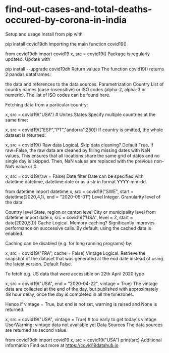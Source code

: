 # find-out-cases-and-total-deaths-occured-by-corona-in-india
Setup and usage
Install from pip with

pip install covid19dh
Importing the main function covid19()

from covid19dh import covid19
x, src = covid19() 
Package is regularly updated. Update with

pip install --upgrade covid19dh
Return values
The function covid19() returns 2 pandas dataframes:

the data and
references to the data sources.
Parametrization
Country
List of country names (case-insensitive) or ISO codes (alpha-2, alpha-3 or numeric). The list of ISO codes can be found here.

Fetching data from a particular country:

x, src = covid19("USA") # Unites States
Specify multiple countries at the same time:

x, src = covid19(["ESP","PT","andorra",250])
If country is omitted, the whole dataset is returned:

x, src = covid19()
Raw data
Logical. Skip data cleaning? Default True. If raw=False, the raw data are cleaned by filling missing dates with NaN values. This ensures that all locations share the same grid of dates and no single day is skipped. Then, NaN values are replaced with the previous non-NaN value or 0.

x, src = covid19(raw = False)
Date filter
Date can be specified with datetime.datetime, datetime.date or as a str in format YYYY-mm-dd.

from datetime import datetime
x, src = covid19("SWE", start = datetime(2020,4,1), end = "2020-05-01")
Level
Integer. Granularity level of the data:

Country level
State, region or canton level
City or municipality level
from datetime import date
x, src = covid19("USA", level = 2, start = date(2020,5,1))
Cache
Logical. Memory caching? Significantly improves performance on successive calls. By default, using the cached data is enabled.

Caching can be disabled (e.g. for long running programs) by:

x, src = covid19("FRA", cache = False)
Vintage
Logical. Retrieve the snapshot of the dataset that was generated at the end date instead of using the latest version. Default False.

To fetch e.g. US data that were accessible on 22th April 2020 type

x, src = covid19("USA", end = "2020-04-22", vintage = True)
The vintage data are collected at the end of the day, but published with approximately 48 hour delay, once the day is completed in all the timezones.

Hence if vintage = True, but end is not set, warning is raised and None is returned.

x, src = covid19("USA", vintage = True) # too early to get today's vintage
UserWarning: vintage data not available yet
Data Sources
The data sources are returned as second value.

from covid19dh import covid19
x, src = covid19("USA")
print(src)
Additional information
Find out more at https://covid19datahub.io

